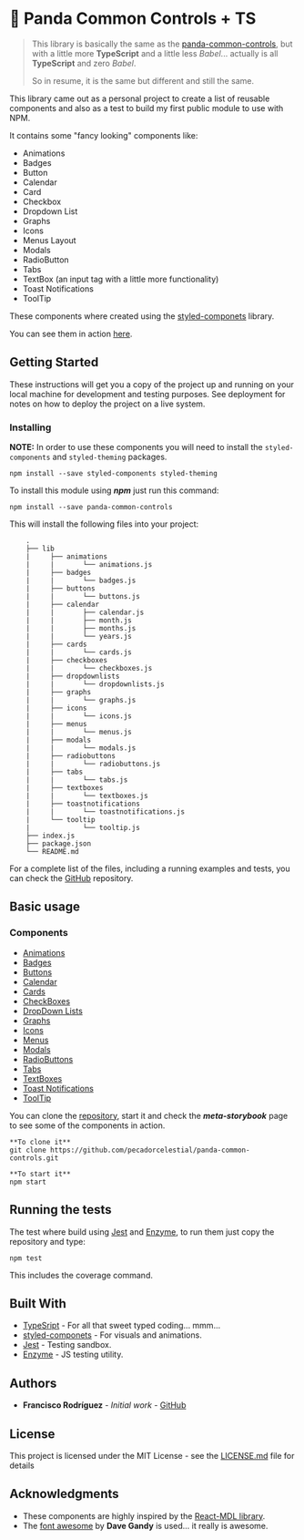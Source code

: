 # &#128060; Panda Common Controls + TS

> This library is basically the same as the [panda-common-controls](https://github.com/pecadorcelestial/panda-common-controls), but with a little more **TypeScript** and a little less *Babel*... actually is all **TypeScript** and zero *Babel*.
>
> So in resume, it is the same but different and still the same.

This library came out as a personal project to create a list of reusable components and also as a test to build my first public module to use with NPM.

It contains some "fancy looking" components like:
- Animations
- Badges
- Button
- Calendar
- Card
- Checkbox
- Dropdown List
- Graphs
- Icons
- Menus Layout
- Modals
- RadioButton
- Tabs
- TextBox (an input tag with a little more functionality)
- Toast Notifications
- ToolTip

These components where created using the [styled-componets](https://www.styled-components.com/) library.

You can see them in action [here](https://03lzl0k66l.codesandbox.io/).

## Getting Started

These instructions will get you a copy of the project up and running on your local machine for development and testing purposes. See deployment for notes on how to deploy the project on a live system.

### Installing

**NOTE:** In order to use these components you will need to install the ``styled-components`` and ``styled-theming`` packages.

```
npm install --save styled-components styled-theming
```

To install this module using **_npm_** just run this command:

```
npm install --save panda-common-controls
```

This will install the following files into your project:

```
    .
    ├── lib
    |     ├── animations
    |     |       └── animations.js
    |     ├── badges
    |     |       └── badges.js
    |     ├── buttons
    |     |       └── buttons.js
    |     ├── calendar
    |     |       ├── calendar.js
    |     |       ├── month.js
    |     |       ├── months.js
    |     |       └── years.js
    |     ├── cards
    |     |       └── cards.js
    |     ├── checkboxes
    |     |       └── checkboxes.js
    |     ├── dropdownlists
    |     |       └── dropdownlists.js
    |     ├── graphs
    |     |       └── graphs.js
    |     ├── icons
    |     |       └── icons.js
    |     ├── menus
    |     |       └── menus.js
    |     ├── modals
    |     |       └── modals.js
    |     ├── radiobuttons
    |     |       └── radiobuttons.js
    |     ├── tabs
    |     |       └── tabs.js
    |     ├── textboxes
    |     |       └── textboxes.js
    |     ├── toastnotifications
    |     |       └── toastnotifications.js
    |     └── tooltip
    |             └── tooltip.js
    ├── index.js
    ├── package.json
    └── README.md
```

For a complete list of the files, including a running examples and tests, you can check the [GitHub](https://github.com/pecadorcelestial/panda-common-controls) repository.

## Basic usage

### Components

* [Animations](https://github.com/pecadorcelestial/panda-common-controls/blob/master/docs/api/animations.md)
* [Badges](https://github.com/pecadorcelestial/panda-common-controls/blob/master/docs/api/badges.md)
* [Buttons](https://github.com/pecadorcelestial/panda-common-controls/blob/master/docs/api/buttons.md)
* [Calendar](https://github.com/pecadorcelestial/panda-common-controls/blob/master/docs/api/calendar.md)
* [Cards](https://github.com/pecadorcelestial/panda-common-controls/blob/master/docs/api/cards.md)
* [CheckBoxes](https://github.com/pecadorcelestial/panda-common-controls/blob/master/docs/api/checkboxes.md)
* [DropDown Lists](https://github.com/pecadorcelestial/panda-common-controls/blob/master/docs/api/dropdownlists.md)
* [Graphs](https://github.com/pecadorcelestial/panda-common-controls/blob/master/docs/api/graphs.md)
* [Icons](https://github.com/pecadorcelestial/panda-common-controls/blob/master/docs/api/icons.md)
* [Menus](https://github.com/pecadorcelestial/panda-common-controls/blob/master/docs/api/menus.md)
* [Modals](https://github.com/pecadorcelestial/panda-common-controls/blob/master/docs/api/modals.md)
* [RadioButtons](https://github.com/pecadorcelestial/panda-common-controls/blob/master/docs/api/radiobuttons.md)
* [Tabs](https://github.com/pecadorcelestial/panda-common-controls/blob/master/docs/api/tabs.md)
* [TextBoxes](https://github.com/pecadorcelestial/panda-common-controls/blob/master/docs/api/textboxes.md)
* [Toast Notifications](https://github.com/pecadorcelestial/panda-common-controls/blob/master/docs/api/toastnotifications.md)
* [ToolTip](https://github.com/pecadorcelestial/panda-common-controls/blob/master/docs/api/tooltip.md)

You can clone the [repository](https://github.com/pecadorcelestial/panda-common-controls), start it and check the **_meta-storybook_** page to see some of the components in action.

```
**To clone it**
git clone https://github.com/pecadorcelestial/panda-common-controls.git

**To start it**
npm start
```

## Running the tests

The test where build using [Jest](https://jestjs.io/) and [Enzyme](https://github.com/airbnb/enzyme), to run them just copy the repository and type:

```
npm test
```

This includes the coverage command.

## Built With

* [TypeSript](https://www.typescriptlang.org/) - For all that sweet typed coding... mmm...
* [styled-componets](https://www.styled-components.com/) - For visuals and animations.
* [Jest](https://jestjs.io/) - Testing sandbox.
* [Enzyme](https://github.com/airbnb/enzyme) - JS testing utility.

## Authors

* **Francisco Rodríguez** - *Initial work* - [GitHub](https://github.com/pecadorcelestial/)

## License

This project is licensed under the MIT License - see the [LICENSE.md](LICENSE.md) file for details

## Acknowledgments

* These components are highly inspired by the [React-MDL library](https://tleunen.github.io/react-mdl/).
* The [font awesome](https://fontawesome.com/?from=io) by **Dave Gandy** is used... it really is awesome.
